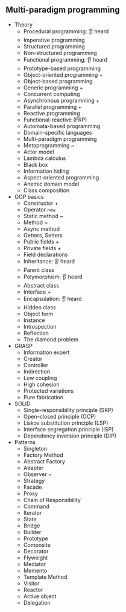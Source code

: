 ## Multi-paradigm programming

- Theory
  - Procedural programming: 👂 heard
  - Imperative programming
  - Structured programming
  - Non-structured programming
  - Functional programming: 👂 heard
  - Prototype-based programming
  - Object-oriented programming +
  - Object-based programming
  - Generic programming +
  - Concurrent computing
  - Asynchronous programming +
  - Parallel programming +
  - Reactive programming
  - Functional-reactive (FRP)
  - Automata-based programming
  - Domain-specific languages
  - Multi-paradigm programming
  - Metaprogramming ~
  - Actor model
  - Lambda calculus
  - Black box
  - Information hiding
  - Aspect-oriented programming
  - Anemic domain model
  - Class composition
- OOP basics
  - Constructor +
  - Operator `new`
  - Static method ~
  - Method ~
  - Async method
  - Getters, Setters
  - Public fields +
  - Private fields +
  - Field declarations
  - Inheritance: 👂 heard
  - Parent class
  - Polymorphism: 👂 heard
  - Abstract class
  - Interface +
  - Encapsulation: 👂 heard
  - Hidden class
  - Object form
  - Instance
  - Introspection
  - Reflection
  - The diamond problem
- GRASP
  - Information expert
  - Creator
  - Controller
  - Indirection
  - Low coupling
  - High cohesion
  - Protected variations
  - Pure fabrication
- SOLID
  - Single-responsibility principle (SRP)
  - Open–closed principle (OCP)
  - Liskov substitution principle (LSP)
  - Interface segregation principle (ISP)
  - Dependency inversion principle (DIP)
- Patterns
  - Singleton
  - Factory Method
  - Abstract Factory
  - Adapter
  - Observer ~
  - Strategy
  - Facade
  - Proxy
  - Chain of Responsibility
  - Command
  - Iterator
  - State
  - Bridge
  - Builder
  - Prototype
  - Composite
  - Decorator
  - Flyweight
  - Mediator
  - Memento
  - Template Method
  - Visitor
  - Reactor
  - Active object
  - Delegation
